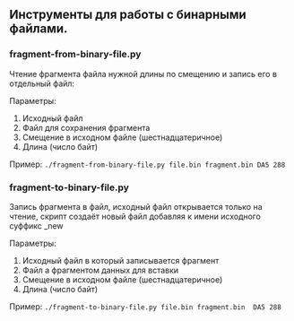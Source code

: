 ## Инструменты для работы с бинарными файлами.

### fragment-from-binary-file.py
Чтение фрагмента файла нужной длины по смещению и запись его в отдельный файл:

Параметры:
1. Исходный файл
1. Файл для сохранения фрагмента
1. Смещение в исходном файле (шестнадцатеричное)
1. Длина (число байт)

Пример:
`./fragment-from-binary-file.py file.bin fragment.bin DA5 288`

### fragment-to-binary-file.py
Запись фрагмента в файл, исходный файл открывается только на чтение, скрипт создаёт новый файл добавляя к имени исходного суффикс _new

Параметры:
1. Исходный файл в который записывается фрагмент 
1. Файл а фрагментом данных для вставки
1. Смещение в исходном файле (шестнадцатеричное)
1. Длина (число байт)

Пример:
`./fragment-to-binary-file.py file.bin fragment.bin  DA5 288`
